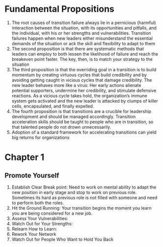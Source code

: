 
# Fundamental Propositions

1. The root causes of transition failure always lie in a pernicious (harmful) interaction between the situation, with its opportunities and pitfalls, and the individual, with his or her strengths and vulnerabilities. Transition failures happen when new leaders either misunderstand the essential demands of the situation or ack the skill and flexibility to adapt to them
2. The second proposition is that there are systematic methods that leaders can employ to both lessen the likelihood of failure and reach the breakeven point faster. The key, then, is to match your strategy to the situation
3. The third proposition is that the overriding goal in a transition is to build momentum by creating virtuous cycles that build credibility and by avoiding getting caught in vicious cycles that damage credibility. The new leader behaves more like a virus: Her early actions alienate potential supporters, undermine her credibility, and stimulate defensive reactions. As a vicious cycle takes hold, the organization’s immune system gets activated and the new leader is attacked by clumps of killer cells, encapsulated, and finally expelled.
4. The fourth proposition is that transitions are a crucible for leadership development and should be managed accordingly. Transition acceleration skills should be taught to people who are in transition, so that talented people do not drown unnecessarily.
5. Adoption of a standard framework for accelerating transitions can yield big returns for organizations


# Chapter 1
## Promote Yourself 
1. Establish Clear Break point: Need to work on mental ability to adapt the new position in early stage and stop to work on previous role. Sometimes its hard as previous role is not filled with someone and need to perform both the roles. 
2. Hit the Ground Running: Your transition begins the moment you learn you are being considered for a new job.
3. Assess Your Vulnerabilities: 
4. Watch Out for Your Strengths:
5. Relearn How to Learn:
6. Rework Your Network
7. Watch Out for People Who Want to Hold You Back
